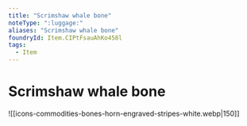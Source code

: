 ```yaml
---
title: "Scrimshaw whale bone"
noteType: ":luggage:"
aliases: "Scrimshaw whale bone"
foundryId: Item.CIPtFsauAhKo458l
tags:
  - Item
---
```


# Scrimshaw whale bone
![[icons-commodities-bones-horn-engraved-stripes-white.webp|150]]
